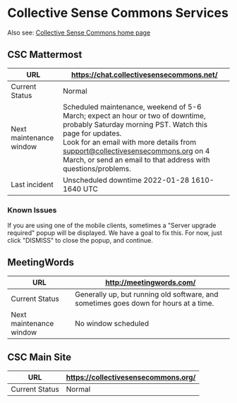 # Collective Sense Commons Services

Also see: [Collective Sense Commons home page](https://collectivesensecommons.org/)

## CSC Mattermost

| URL                     | https://chat.collectivesensecommons.net/                     |
| ----------------------- | ------------------------------------------------------------ |
| Current Status          | Normal                                                       |
| Next maintenance window | Scheduled maintenance, weekend of 5-6 March; expect an hour or two of downtime, probably Saturday morning PST. Watch this page for updates.<br />Look for an email with more details from <support@collectivesensecommons.org> on 4 March, or send an email to that address with questions/problems. |
| Last incident           | Unscheduled downtime 2022-01-28 1610-1640 UTC                |

### Known Issues

If you are using one of the mobile clients, sometimes a "Server upgrade required" popup will be displayed.  We have a goal to fix this. For now, just click "DISMISS" to close the popup, and continue.

## MeetingWords

| URL                     | http://meetingwords.com/ |
| ----------------------- | ------------------------ |
| Current Status          | Generally up, but running old software, and sometimes goes down for hours at a time. |
| Next maintenance window | No window scheduled |

## CSC Main Site

| URL                     | https://collectivesensecommons.org/ |
| ----------------------- | ----------------------------------- |
| Current Status          | Normal                              |
